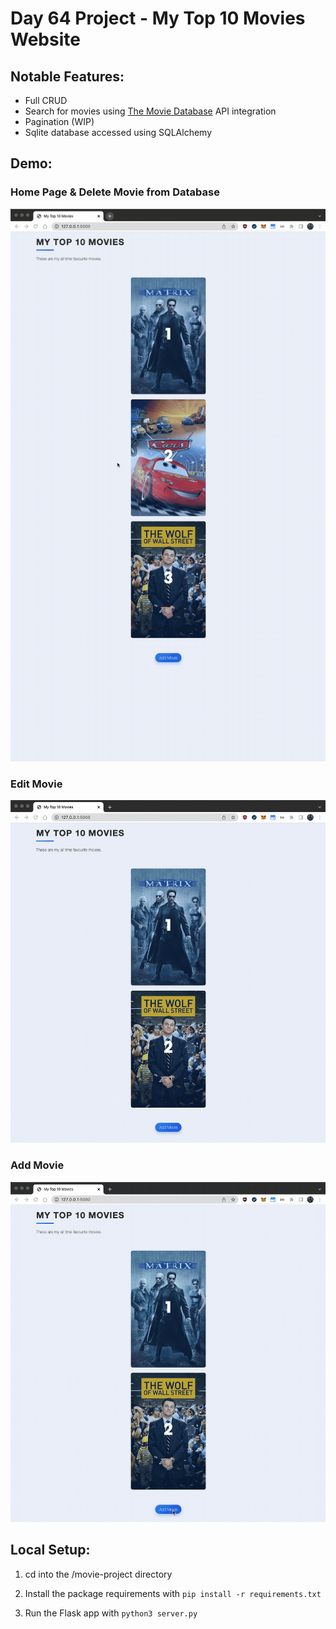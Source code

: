 # Day 64 Project - My Top 10 Movies Website

## Notable Features:

- Full CRUD
- Search for movies using [The Movie Database](https://www.themoviedb.org/documentation/api?language=en-US) API integration
- Pagination (WIP)
- Sqlite database accessed using SQLAlchemy

## Demo:

### Home Page & Delete Movie from Database
![index](./img/index.gif)

### Edit Movie
![edit](./img/edit.gif)

### Add Movie
![new](./img/new.gif)

## Local Setup:

1. cd into the /movie-project directory

2. Install the package requirements with `pip install -r requirements.txt`

3. Run the Flask app with `python3 server.py`